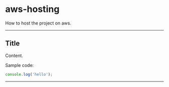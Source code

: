 # aws-hosting

How to host the project on aws.

---

## Title

Content.

Sample code:

```js
console.log('hello');
```

---
